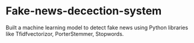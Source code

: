 # Fake-news-decection-system
Built a machine learning model to detect fake news using Python libraries like Tfidfvectorizor, PorterStemmer, Stopwords.
